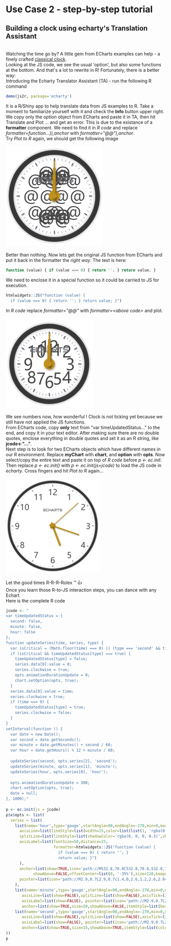 ﻿# Use Case 2 - step-by-step tutorial

## Building a clock using echarty's Translation Assistant  
\
Watching the time go by? A little gem from ECharts examples can help - a finely crafted [classical clock](https://echarts.apache.org/examples/en/editor.html?c=gauge-clock).  
Looking at the JS code, we see the usual 'option', but also some functions at the bottom. And that's a lot to rewrite in R! Fortunately, there is a better way:  
Introducing the Echarty Translator Assistant (TA) - run the following R command
```r
demo(js2r, package='echarty')
```
It is a R/Shiny app to help translate data from JS examples to R. Take a moment to familiarize yourself with it and check the **Info** button upper right.  
We copy only the *option* object from ECharts and paste it in TA, then hit Translate and Plot ... and get an error. This is due to the existance of a **formatter** component. We need to find it in *R code* and replace *formatter=function...)),anchor* with *formatter="@@"),anchor*.  
Try *Plot to R* again, we should get the following image  
\
<img src="img/uc2-1.png" alt="clock1"/>
\
\
Better than nothing. Now lets get the original JS function from ECharts and put it back in the formatter the *right way*. The text is here:  
```js
function (value) { if (value === 0) { return ''; } return value; }
```
We need to enclose it in a special function so it could be carried to JS for execution.  
```r
htmlwidgets::JS("function (value) { 
  if (value === 0) { return ''; } return value; }")
```
In *R code* replace *formatter="@@"* with *formatter=\<above code\>* and plot.  
\
<img src="img/uc2-2.png" alt="clock2"/>
\
\
We see numbers now, how wonderful ! Clock is not ticking yet because we still have not applied the JS functions.  
From ECharts code, copy **only** text from "var timeUpdatedStatus..." to the end, and copy it in your text editor. After making sure there are no double quotes, enclose everything in double quotes and set it as an R string, like **jcode<-"..."**.  
Next step is to look for two ECharts objects which have different names in our R environment. Replace **myChart** with **chart**, and **option** with **opts**.  Now select/copy the entire text and paste it on top of *R code* before *p <- ec.init*.
Then replace *p <- ec.init()* with *p <- ec.init(js=jcode)* to load the JS code in *echarty*. Cross fingers and hit *Plot to R* again...  
\
<img src="img/uc2-3.png" alt="clock3"/>
\
\
Let the good times R-R-R-Rolex ™ 👍  
Once you learn those R-to-JS interaction steps, you can dance with any Echart.  
Here is the complete R code  
```r
jcode <- "
var timeUpdatedStatus = {
  second: false,
  minute: false,
  hour: false
};
function updateSeries(time, series, type) {
  var isCritical = (Math.floor(time) === 0) || (type === 'second' && time === 1);
  if (isCritical && timeUpdatedStatus[type] === true) {
    timeUpdatedStatus[type] = false;
    series.data[0].value = 0;
    series.clockwise = true;
    opts.animationDurationUpdate = 0;
    chart.setOption(opts, true);
  }
  series.data[0].value = time;
  series.clockwise = true;
  if (time === 0) {
    timeUpdatedStatus[type] = true;
    series.clockwise = false;
  }
}
setInterval(function () {
  var date = new Date();
  var second = date.getSeconds();
  var minute = date.getMinutes() + second / 60;
  var hour = date.getHours() % 12 + minute / 60;
  
  updateSeries(second, opts.series[2], 'second');
  updateSeries(minute, opts.series[1], 'minute');
  updateSeries(hour, opts.series[0], 'hour');
  
  opts.animationDurationUpdate = 300;
  chart.setOption(opts, true);
  date = null;
}, 1000);"

p <- ec.init(js = jcode)
p$x$opts <- list(
  series = list(
    list(name='hour',type='gauge',startAngle=90,endAngle=-270,min=0,max=12,splitNumber=12,
      axisLine=list(lineStyle=list(width=15,color=list(list(1, 'rgba(0,0,0,0.7)')), shadowColor='rgba(0, 0, 0, 0.5)',shadowBlur=15)),
      splitLine=list(lineStyle=list(shadowColor='rgba(0, 0, 0, 0.3)',shadowBlur=3,shadowOffsetX=1,shadowOffsetY=2)),
      axisLabel=list(fontSize=50,distance=25,
                     formatter=htmlwidgets::JS("function (value) {
                       if (value === 0) { return ''; }
                       return value; }")
      ),
      anchor=list(show=TRUE,icon='path://M532.8,70.8C532.8,70.8,532.8,70.8,532.8,70.8L532.8,70.8C532.7,70.8,532.8,70.8,532.8,70.8z M456.1,49.6c-2.2-6.2-8.1-10.6-15-10.6h-37.5v10.6h37.5l0,0c2.9,0,5.3,2.4,5.3,5.3c0,2.9-2.4,5.3-5.3,5.3v0h-22.5c-1.5,0.1-3,0.4-4.3,0.9c-4.5,1.6-8.1,5.2-9.7,9.8c-0.6,1.7-0.9,3.4-0.9,5.3v16h10.6v-16l0,0l0,0c0-2.7,2.1-5,4.7-5.3h10.3l10.4,21.2h11.8l-10.4-21.2h0c6.9,0,12.8-4.4,15-10.6c0.6-1.7,0.9-3.5,0.9-5.3C457,53,456.7,51.2,456.1,49.6z M388.9,92.1h11.3L381,39h-3.6h-11.3L346.8,92v0h11.3l3.9-10.7h7.3h7.7l3.9-10.6h-7.7h-7.3l7.7-21.2v0L388.9,92.1z M301,38.9h-10.6v53.1H301V70.8h28.4l3.7-10.6H301V38.9zM333.2,38.9v10.6v10.7v31.9h10.6V38.9H333.2z M249.5,81.4L249.5,81.4L249.5,81.4c-2.9,0-5.3-2.4-5.3-5.3h0V54.9h0l0,0c0-2.9,2.4-5.3,5.3-5.3l0,0l0,0h33.6l3.9-10.6h-37.5c-1.9,0-3.6,0.3-5.3,0.9c-4.5,1.6-8.1,5.2-9.7,9.7c-0.6,1.7-0.9,3.5-0.9,5.3l0,0v21.3c0,1.9,0.3,3.6,0.9,5.3c1.6,4.5,5.2,8.1,9.7,9.7c1.7,0.6,3.5,0.9,5.3,0.9h33.6l3.9-10.6H249.5z M176.8,38.9v10.6h49.6l3.9-10.6H176.8z M192.7,81.4L192.7,81.4L192.7,81.4c-2.9,0-5.3-2.4-5.3-5.3l0,0v-5.3h38.9l3.9-10.6h-53.4v10.6v5.3l0,0c0,1.9,0.3,3.6,0.9,5.3c1.6,4.5,5.2,8.1,9.7,9.7c1.7,0.6,3.4,0.9,5.3,0.9h23.4h10.2l3.9-10.6l0,0H192.7z M460.1,38.9v10.6h21.4v42.5h10.6V49.6h17.5l3.8-10.6H460.1z M541.6,68.2c-0.2,0.1-0.4,0.3-0.7,0.4C541.1,68.4,541.4,68.3,541.6,68.2L541.6,68.2z M554.3,60.2h-21.6v0l0,0c-2.9,0-5.3-2.4-5.3-5.3c0-2.9,2.4-5.3,5.3-5.3l0,0l0,0h33.6l3.8-10.6h-37.5l0,0c-6.9,0-12.8,4.4-15,10.6c-0.6,1.7-0.9,3.5-0.9,5.3c0,1.9,0.3,3.7,0.9,5.3c2.2,6.2,8.1,10.6,15,10.6h21.6l0,0c2.9,0,5.3,2.4,5.3,5.3c0,2.9-2.4,5.3-5.3,5.3l0,0h-37.5v10.6h37.5c6.9,0,12.8-4.4,15-10.6c0.6-1.7,0.9-3.5,0.9-5.3c0-1.9-0.3-3.7-0.9-5.3C567.2,64.6,561.3,60.2,554.3,60.2z',
            showAbove=FALSE,offsetCenter=list(0, '-35%'),size=120,keepAspect=TRUE,itemStyle=list(color='#707177')),
      pointer=list(icon='path://M2.9,0.7L2.9,0.7c1.4,0,2.6,1.2,2.6,2.6v115c0,1.4-1.2,2.6-2.6,2.6l0,0c-1.4,0-2.6-1.2-2.6-2.6V3.3C0.3,1.9,1.4,0.7,2.9,0.7z',width=12,length='55%',offsetCenter=list(0, '8%'),itemStyle=list(color='#C0911F',shadowColor='rgba(0, 0, 0, 0.3)',shadowBlur=8,shadowOffsetX=2,shadowOffsetY=4)),detail=list(show=FALSE),title=list(offsetCenter=list(0, '30%')),data=list(list(value=0))
    ),
    list(name='minute',type='gauge',startAngle=90,endAngle=-270,min=0,max=60,
       axisLine=list(show=FALSE),splitLine=list(show=FALSE),axisTick=list(show=FALSE),
       axisLabel=list(show=FALSE), pointer=list(icon='path://M2.9,0.7L2.9,0.7c1.4,0,2.6,1.2,2.6,2.6v115c0,1.4-1.2,2.6-2.6,2.6l0,0c-1.4,0-2.6-1.2-2.6-2.6V3.3C0.3,1.9,1.4,0.7,2.9,0.7z',width=8,length='70%',offsetCenter=list(0, '8%'),itemStyle=list(color='#C0911F',shadowColor='rgba(0, 0, 0, 0.3)',shadowBlur=8,shadowOffsetX=2,shadowOffsetY=4)),
       anchor=list(show=TRUE,size=20,showAbove=FALSE,itemStyle=list(borderWidth=15,borderColor='#C0911F',shadowColor='rgba(0, 0, 0, 0.3)',shadowBlur=8,shadowOffsetX=2,shadowOffsetY=4)),detail=list(show=FALSE),title=list(offsetCenter=list('0%', '-40%')),data=list(list(value=0))),
    list(name='second',type='gauge',startAngle=90,endAngle=-270,min=0,max=60,animationEasingUpdate='bounceOut',
       axisLine=list(show=FALSE),splitLine=list(show=FALSE),axisTick=list(show=FALSE),
       axisLabel=list(show=FALSE), pointer=list(icon='path://M2.9,0.7L2.9,0.7c1.4,0,2.6,1.2,2.6,2.6v115c0,1.4-1.2,2.6-2.6,2.6l0,0c-1.4,0-2.6-1.2-2.6-2.6V3.3C0.3,1.9,1.4,0.7,2.9,0.7z',width=4,length='85%',offsetCenter=list(0, '8%'),itemStyle=list(color='#C0911F',shadowColor='rgba(0, 0, 0, 0.3)',shadowBlur=8,shadowOffsetX=2,shadowOffsetY=4)),
       anchor=list(show=TRUE,size=15,showAbove=TRUE,itemStyle=list(color='#C0911F',shadowColor='rgba(0, 0, 0, 0.3)',shadowBlur=8,shadowOffsetX=2,shadowOffsetY=4)),detail=list(show=FALSE),title=list(offsetCenter=list('0%', '-40%')),data=list(list(value=0)))
))
p
```
